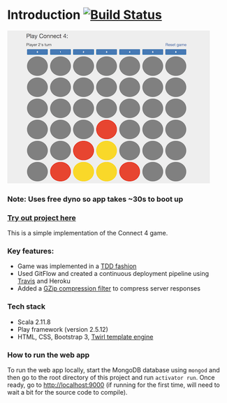 Introduction [![Build Status](https://travis-ci.org/muhsinali/connect4.svg?branch=master)](https://travis-ci.org/muhsinali/connect4)
=================================
![alt tag](public/images/connect4.png)

### Note: Uses free dyno so app takes ~30s to boot up
### [Try out project here](http://connect4.muhsinali.xyz)

This is a simple implementation of the Connect 4 game. 


### Key features:
- Game was implemented in a [TDD fashion](https://github.com/muhsinali/connect4/blob/master/test/models/GridSpec.scala)
- Used GitFlow and created a continuous deployment pipeline using [Travis](https://travis-ci.org/muhsinali/connect4) and Heroku
- Added a [GZip compression filter](https://github.com/muhsinali/connect4/blob/master/app/Filters.scala) to compress server responses


### Tech stack
- Scala 2.11.8
- Play framework (version 2.5.12)
- HTML, CSS, Bootstrap 3, [Twirl template engine](https://www.playframework.com/documentation/2.5.x/ScalaTemplates)


### How to run the web app
To run the web app locally, start the MongoDB database using `mongod` and then go to the root directory of this project and run `activator run`. Once ready, go to [http://localhost:9000](http://localhost:9000) (if running for the first time, will need to wait a bit for the source code to compile).
